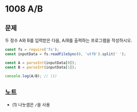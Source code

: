 # 1008 A/B

## 문제
두 정수 A와 B를 입력받은 다음, A/B를 출력하는 프로그램을 작성하시오.

```js
const fs = require('fs');
const inputData = fs.readFileSync(0, 'utf8').split(' ');

const A = parseInt(inputData[0]);
const B = parseInt(inputData[1]);

console.log(A/B); // (1)
```

## 노트
- (1) 나눗셈은 `/`을 사용